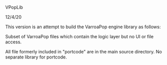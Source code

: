 VPopLib

12/4/20

This version is an attempt to build the VarroaPop engine library as follows:

Subset of VarroaPop files which contain the logic layer but no UI or file access.  

All file formerly included in "portcode" are in the main source directory.  No separate library for portcode.

